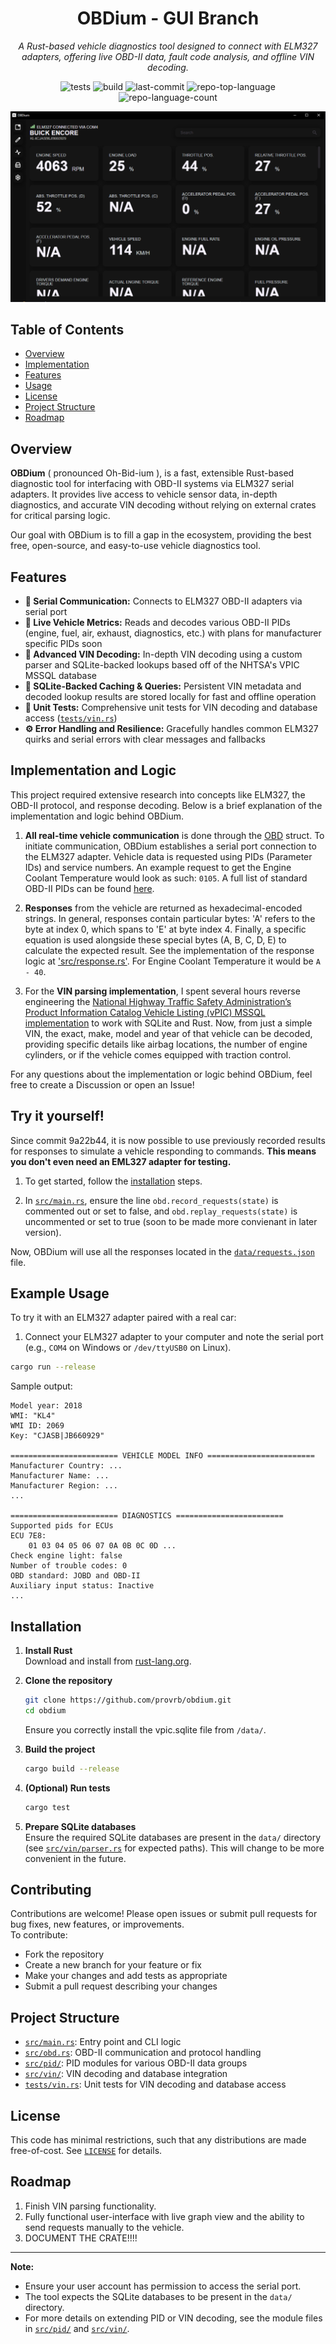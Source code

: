 <div align="center">
  <h1>OBDium - GUI Branch</h1>
  <p><em>A Rust-based vehicle diagnostics tool designed to connect with ELM327 adapters, offering live OBD-II data, fault code analysis, and offline VIN decoding.</p></em>
  
  <img alt="tests" src="https://img.shields.io/github/actions/workflow/status/provrb/obdium/rust.yml?label=tests&style=flat&logo=github&color=0080ff">
  <img alt="build" src="https://img.shields.io/github/actions/workflow/status/provrb/obdium/rust.yml?label=build&style=flat&logo=github&color=0080ff)">
  <img alt="last-commit" src="https://img.shields.io/github/last-commit/provrb/obdium?style=flat&logo=git&logoColor=white&color=0080ff">
  <img alt="repo-top-language" src="https://img.shields.io/github/languages/top/provrb/obdium?style=flat&color=0080ff">
  <img alt="repo-language-count" src="https://img.shields.io/github/languages/count/provrb/obdium?style=flat&color=0080ff">
</div>

![AppImage](/docs/app_image.png)

## Table of Contents
- [Overview](#overview)
- [Implementation](#implementation-and-logic)
- [Features](#features)
- [Usage](#example-usage)
- [License](#license)
- [Project Structure](#project-structure)
- [Roadmap](#roadmap)

## Overview

**OBDium** ( pronounced Oh-Bid-ium ), is a fast, extensible Rust-based diagnostic tool for interfacing with OBD-II systems via ELM327 serial adapters. It provides live access to vehicle sensor data, in-depth diagnostics, and accurate VIN decoding without relying on external crates for critical parsing logic. 

Our goal with OBDium is to fill a gap in the ecosystem, providing the best free, open-source, and easy-to-use vehicle diagnostics tool.

## Features

- **🔌 Serial Communication:** Connects to ELM327 OBD-II adapters via serial port
- **🧠 Live Vehicle Metrics:** Reads and decodes various OBD-II PIDs (engine, fuel, air, exhaust, diagnostics, etc.) with plans for manufacturer specific PIDs soon
- **🔎 Advanced VIN Decoding:** In-depth VIN decoding using a custom parser and SQLite-backed lookups based off of the NHTSA's VPIC MSSQL database
- **💾 SQLite-Backed Caching & Queries:** Persistent VIN metadata and decoded lookup results are stored locally for fast and offline operation
- **🧪 Unit Tests:** Comprehensive unit tests for VIN decoding and database access ([`tests/vin.rs`](tests/vin.rs))
- **⚙️ Error Handling and Resilience:** Gracefully handles common ELM327 quirks and serial errors with clear messages and fallbacks

## Implementation and Logic
This project required extensive research into concepts like ELM327, the OBD-II protocol, and response decoding. Below is a brief explanation of the implementation and logic behind OBDium.

1. **All real-time vehicle communication** is done through the [OBD](src/obd.rs) struct. To initiate communication, OBDium establishes a serial port connection to the ELM327 adapter. Vehicle data is requested using PIDs (Parameter IDs) and service numbers. An example request to get the Engine Coolant Temperature would look as such: `0105`. A full list of standard OBD-II PIDs can be found [here](https://en.wikipedia.org/wiki/OBD-II_PIDs). 

2. **Responses** from the vehicle are returned as hexadecimal-encoded strings. In general, responses contain particular bytes: 'A' refers to the byte at index 0, which spans to 'E' at byte index 4. Finally, a specific equation is used alongside these special bytes (A, B, C, D, E) to calculate the expected result. See the implementation of the response logic at ['src/response.rs'](src/response.rs). For Engine Coolant Temperature it would be `A - 40`.

3. For the **VIN parsing implementation**, I spent several hours reverse engineering the [National Highway Traffic Safety Administration’s Product Information Catalog Vehicle Listing (vPIC) MSSQL implementation](https://vpic.nhtsa.dot.gov/api/) to work with SQLite and Rust. Now, from just a simple VIN, the exact, make, model and year of that vehicle can be decoded, providing specific details like airbag locations, the number of engine cylinders, or if the vehicle comes equipped with traction control.

For any questions about the implementation or logic behind OBDium, feel free to create a Discussion or open an Issue!

## Try it yourself!

Since commit 9a22b44, it is now possible to use previously recorded results for responses to simulate a vehicle responding to commands. **This means you don't even need an EML327 adapter for testing.**

1. To get started, follow the [installation](#installation) steps. 

2. In [`src/main.rs`](src/main.rs), ensure the line `obd.record_requests(state)` is commented out or set to false, and `obd.replay_requests(state)` is uncommented or set to true (soon to be made more convienant in later version).

Now, OBDium will use all the responses located in the [`data/requests.json`](data/requests.json) file.

## Example Usage

To try it with an ELM327 adapter paired with a real car:

1. Connect your ELM327 adapter to your computer and note the serial port (e.g., `COM4` on Windows or `/dev/ttyUSB0` on Linux).

```sh
cargo run --release
```

Sample output:
```
Model year: 2018
WMI: "KL4"
WMI ID: 2069
Key: "CJASB|JB660929"

======================== VEHICLE MODEL INFO ========================
Manufacturer Country: ...
Manufacturer Name: ...
Manufacturer Region: ...
...

======================== DIAGNOSTICS ========================
Supported pids for ECUs
ECU 7E8:
    01 03 04 05 06 07 0A 0B 0C 0D ...
Check engine light: false
Number of trouble codes: 0
OBD standard: JOBD and OBD-II
Auxiliary input status: Inactive
...
```

## Installation

1. **Install Rust**  
   Download and install from [rust-lang.org](https://www.rust-lang.org/tools/install).

2. **Clone the repository**  
   ```sh
   git clone https://github.com/provrb/obdium.git
   cd obdium
   ```

   Ensure you correctly install the vpic.sqlite file from `/data/`.

3. **Build the project**  
   ```sh
   cargo build --release
   ```

4. **(Optional) Run tests**  
   ```sh
   cargo test
   ```

5. **Prepare SQLite databases**  
   Ensure the required SQLite databases are present in the `data/` directory (see [`src/vin/parser.rs`](src/vin/parser.rs) for expected paths). This will change to be more convenient in the future.

## Contributing

Contributions are welcome! Please open issues or submit pull requests for bug fixes, new features, or improvements.  
To contribute:

- Fork the repository
- Create a new branch for your feature or fix
- Make your changes and add tests as appropriate
- Submit a pull request describing your changes

## Project Structure

- [`src/main.rs`](src/main.rs): Entry point and CLI logic
- [`src/obd.rs`](src/obd.rs): OBD-II communication and protocol handling
- [`src/pid/`](src/pid/mod.rs): PID modules for various OBD-II data groups
- [`src/vin/`](src/vin/mod.rs): VIN decoding and database integration
- [`tests/vin.rs`](tests/vin.rs): Unit tests for VIN decoding and database access

## License

This code has minimal restrictions, such that any distributions are made free-of-cost. See [`LICENSE`](LICENSE) for details. 

## Roadmap
1. Finish VIN parsing functionality.
2. Fully functional user-interface with live graph view and the ability to send requests manually to the vehicle.
3. DOCUMENT THE CRATE!!!!

---

**Note:**  
- Ensure your user account has permission to access the serial port.
- The tool expects the SQLite databases to be present in the `data/` directory.
- For more details on extending PID or VIN decoding, see the module files in [`src/pid/`](src/pid/mod.rs) and [`src/vin/`](src/vin/mod.rs).